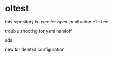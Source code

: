# oltest
this repository is used for open localization e2e test

trouble shooting for yaml handoff

sds

new for deleted configuration